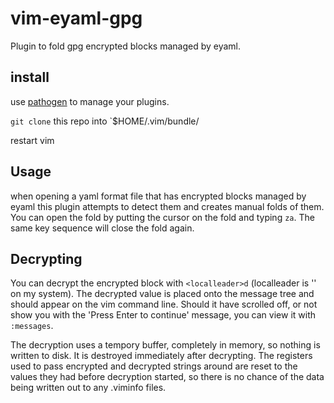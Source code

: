 # vim-eyaml-gpg
Plugin to fold gpg encrypted blocks managed by eyaml.

## install
use [pathogen](https://github.com/tpope/vim-pathogen) to manage your plugins.

`git clone` this repo into `$HOME/.vim/bundle/

restart vim

## Usage
when opening a yaml format file that has encrypted blocks managed by eyaml this
plugin attempts to detect them and creates manual folds of them.  You can open
the fold by putting the cursor on the fold and typing `za`.  The same key
sequence will close the fold again.

## Decrypting
You can decrypt the encrypted block with `<localleader>d` (localleader is '\'
on my system). The decrypted value is placed onto the message tree and should
appear on the vim command line. Should it have scrolled off, or not show
you with the 'Press Enter to continue' message, you can view it with `:messages`.

The decryption uses a tempory buffer, completely in memory, so nothing is
written to disk.  It is destroyed immediately after decrypting. The registers
used to pass encrypted and decrypted strings around are reset to the values
they had before decryption started, so there is no chance of the data being
written out to any .viminfo files.
